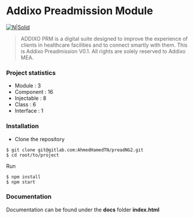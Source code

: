 # Addixo Preadmission Module

[![N|Solid](http://www.addixo.com/wp-content/uploads/2017/06/logo.png)](http://www.addixo.com/)

> ADDIXO PRM is a digital suite designed to improve the experience of clients in healthcare facilities and to connect smartly with them. This is Addixo Preadmission V0.1. All rights are solely reserved to Addixo MEA.

### Project statistics
 - Module : 3
 - Component : 16
 - Injectable : 8
 - Class : 6
 - Interface : 1

### Installation
 - Clone the repository
```
$ git clone git@gitlab.com:AhmedHamedTN/preadNG2.git
$ cd root/to/project
```
Run
```
$ npm install
$ npm start
```

### Documentation
Documentation can be found under the **docs** folder **index.html**
